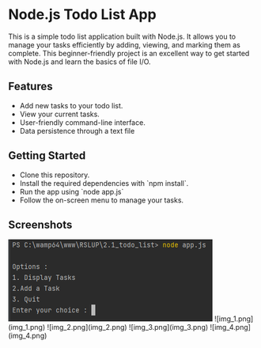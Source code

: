 <h1>Node.js Todo List App</h1>

<p>This is a simple todo list application built with Node.js. It allows you to manage your tasks efficiently by adding, viewing, and marking them as complete. This beginner-friendly project is an excellent way to get started with Node.js and learn the basics of file I/O.</p>

<h2>Features</h2> 
<ul>
    <li>Add new tasks to your todo list.</li>
    <li>View your current tasks.</li>
    <li>User-friendly command-line interface.</li>
    <li>Data persistence through a text file</li>
</ul>

<h2>Getting Started</h2>
<ul>
    <li>Clone this repository.</li>
    <li>Install the required dependencies with `npm install`.</li>
    <li>Run the app using `node app.js`</li>
    <li>Follow the on-screen menu to manage your tasks.</li>
</ul>

<h2>Screenshots</h2>
<img src = "img.png" />
![img_1.png](img_1.png)
![img_2.png](img_2.png)
![img_3.png](img_3.png)
![img_4.png](img_4.png)
